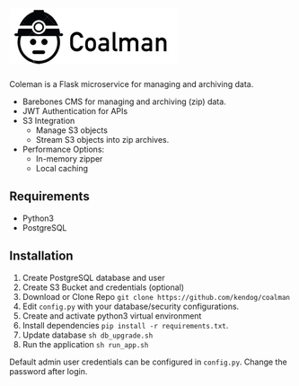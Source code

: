 ![Coalman](https://github.com/kendog/coalman/blob/master/application/static/images/logo-medium.png)
=========

Coleman is a Flask microservice for managing and archiving data.

* Barebones CMS for managing and archiving (zip) data.
* JWT Authentication for APIs
* S3 Integration
  * Manage S3 objects
  * Stream S3 objects into zip archives.
* Performance Options:
  * In-memory zipper
  * Local caching


Requirements
------------
* Python3
* PostgreSQL


Installation
------------
1. Create PostgreSQL database and user
2. Create S3 Bucket and credentials (optional)
3. Download or Clone Repo `git clone https://github.com/kendog/coalman`
4. Edit `config.py` with your database/security configurations.
5. Create and activate python3 virtual environment
6. Install dependencies `pip install -r requirements.txt`.
7. Update database `sh db_upgrade.sh`
8. Run the application `sh run_app.sh`

Default admin user credentials can be configured in `config.py`.
Change the password after login.

